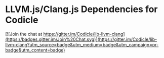 # LLVM.js/Clang.js Dependencies for Codicle

[![Join the chat at https://gitter.im/Codicle/lib-llvm-clang](https://badges.gitter.im/Join%20Chat.svg)](https://gitter.im/Codicle/lib-llvm-clang?utm_source=badge&utm_medium=badge&utm_campaign=pr-badge&utm_content=badge)
